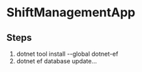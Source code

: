# ShiftManagementApp

## Steps

1. dotnet tool install --global dotnet-ef
2. dotnet ef database update…